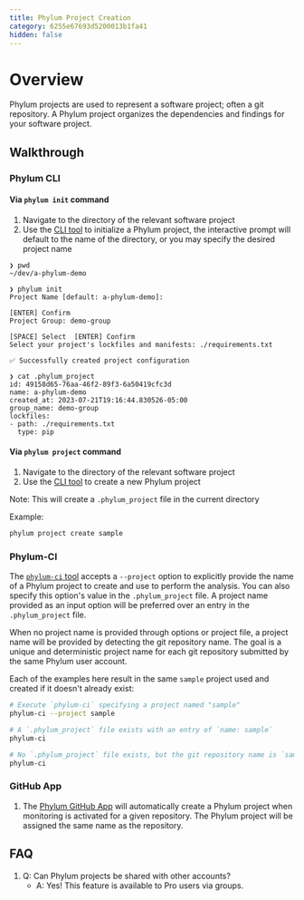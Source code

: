```yaml
---
title: Phylum Project Creation
category: 6255e67693d5200013b1fa41
hidden: false
---
```


# Overview

Phylum projects are used to represent a software project; often a git repository. A Phylum project organizes the dependencies and findings for your software project.

## Walkthrough

### Phylum CLI

#### Via `phylum init` command

1. Navigate to the directory of the relevant software project
2. Use the [CLI tool](https://docs.phylum.io/docs/quickstart) to initialize a Phylum project, the interactive prompt will default to the name of the directory, or you may specify the desired project name

```shellsession
❯ pwd
~/dev/a-phylum-demo

❯ phylum init
Project Name [default: a-phylum-demo]:

[ENTER] Confirm
Project Group: demo-group

[SPACE] Select  [ENTER] Confirm
Select your project's lockfiles and manifests: ./requirements.txt

✅ Successfully created project configuration

❯ cat .phylum_project
id: 49158d65-76aa-46f2-89f3-6a50419cfc3d
name: a-phylum-demo
created_at: 2023-07-21T19:16:44.830526-05:00
group_name: demo-group
lockfiles:
- path: ./requirements.txt
  type: pip
```

#### Via `phylum project` command

1. Navigate to the directory of the relevant software project
2. Use the [CLI tool](https://docs.phylum.io/docs/quickstart) to create a new Phylum project

Note: This will create a `.phylum_project` file in the current directory

Example:

```sh
phylum project create sample
```

### Phylum-CI

The [`phylum-ci` tool](https://pypi.org/project/phylum/) accepts a `--project` option to explicitly provide the name of a Phylum project to create and use to perform the analysis. You can also specify this option's value in the `.phylum_project` file. A project name provided as an input option will be preferred over an entry in the `.phylum_project` file.

When no project name is provided through options or project file, a project name will be provided by detecting the git repository name. The goal is a unique and deterministic project name for each git repository submitted by the same Phylum user account.

Each of the examples here result in the same `sample` project used and created if it doesn't already exist:

```sh
# Execute `phylum-ci` specifying a project named "sample"
phylum-ci --project sample

# A `.phylum_project` file exists with an entry of `name: sample`
phylum-ci

# No `.phylum_project` file exists, but the git repository name is `sample`
phylum-ci
```

### GitHub App

1. The [Phylum GitHub App](https://docs.phylum.io/docs/github_app) will automatically create a Phylum project when monitoring is activated for a given repository. The Phylum project will be assigned the same name as the repository.

## FAQ
1. Q: Can Phylum projects be shared with other accounts?
   * A: Yes! This feature is available to Pro users via groups.
